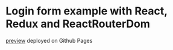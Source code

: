 # Login form example with React, Redux and ReactRouterDom

[preview](https://dkrasiev.github.io/login-form/) deployed on Github Pages
